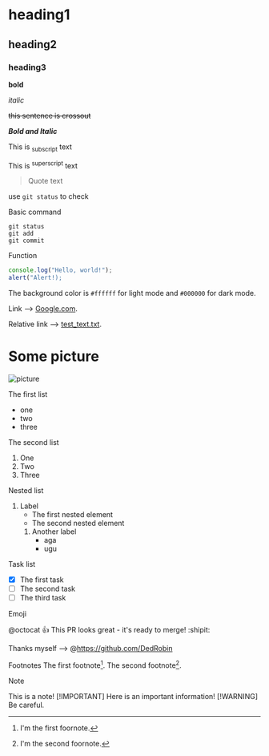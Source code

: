 # heading1
## heading2
### heading3
**bold**

_italic_

~~this sentence is crossout~~

***Bold and Italic***

This is <sub>subscript</sub> text

This is <sup>superscript</sup> text

> Quote text

use `git status` to check

Basic command
```
git status
git add
git commit
```

Function
```javascript
console.log("Hello, world!");
alert("Alert!);
```
The background color is `#ffffff` for light mode and `#000000` for dark mode.

Link --> [Google.com](https://www.google.by/?hl=ru).

Relative link --> [test_text.txt](test_dir/test_text.txt).

# Some picture

![picture](https://media.wired.com/photos/598e35994ab8482c0d6946e0/master/w_1920,c_limit/phonepicutres-TA.jpg)

The first list
- one
- two
- three

The second list
1. One
2. Two
3. Three

Nested list
1. Label
    - The first nested element
    - The second nested element
    1. Another label
        - aga
        - ugu

Task list
- [x] The first task
- [ ] The second task
- [ ] The third task

Emoji

@octocat :+1: This PR looks great - it's ready to merge! :shipit:

Thanks myself -->
@https://github.com/DedRobin

Footnotes
The first footnote[^1].
The second footnote[^2].

[^1]: I'm the first foornote.
[^2]: I'm the second foornote.

> [!NOTE]
> This is a note!
> [!IMPORTANT]
> Here is an important information!
> [!WARNING]
> Be careful.
